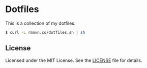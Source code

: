 # Dotfiles
This is a collection of my dotfiles.

```bash
$ curl -L rmnvn.co/dotfiles.sh | sh
```

## License
Licensed under the MIT License. See the [LICENSE](LICENSE) file for details.
